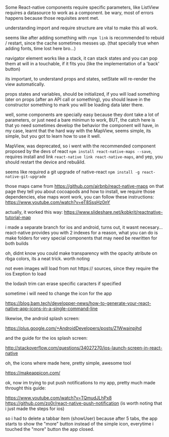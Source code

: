 
Some React-native components require specific parameters, like ListView requires a datasource to work as a component. be wary, most of errors happens because those requisites arent met.

understanding import and require structure are vital to make this all work.

seems like after adding something with `rnpm link` is recommended to rebuid / restart, since the cache sometimes messes up.
(that specially true when adding fonts, time lost here bro...)


navigator element works like a stack, it can stack states and you can pop them at will in a touchable, if it fits you (like the implementation of a 'back' button)


its important, to understand props and states, setState will re-render the view automatically.

props states and variables, should be initialized, if you will load something later on props (after an API call or something), you should leave in the constructor something to mark you will be loading data later there.

well, some components are specially easy because they dont take a lot of parameters, or just need a bare minimun to work, BUT, the catch here is that yo need sometimes develop the behavior the component will have, in my case, learnt that the hard way with the MapView, seems simple, its simple, but you got to learn how to use it well.

MapView, was deprecated, so i went with the recommended component proposed by the devs of react `npm install react-native-maps --save`,
requires install and link `react-native link react-native-maps`, and yep, you should restart the device and rebuåild.


seems like required a git upgrade of native-react
`npm install -g react-native-git-upgrade`

those maps came from https://github.com/airbnb/react-native-maps
on that page they tell you about cocoapods and how to install,
we require those dependencies, else maps wont work,
you can follow these instructions:
        https://www.youtube.com/watch?v=eT8SssHz0nY

actually, it worked this way:
    https://www.slideshare.net/kobkrit/reactnative-tutorial-map


i made a separate branch for ios and android, turns out, it wasnt necesary... react-native provides you with 2 indexes for a reason,
what you can do is make folders for very special components that may need be rewritten for both builds


oh, didnt know you could make transparency with the opacity atribute on rbga colors, its a neat trick. worth noting

not even images will load from not https:// sources, since they require the ios Exeption to load


the lodash trim can erase specific caracters if specified


sometime i will need to change the icon for the app

https://blog.bam.tech/developper-news/how-to-generate-your-react-native-app-icons-in-a-single-command-line

likewise, the android splash screen:

https://plus.google.com/+AndroidDevelopers/posts/Z1Wwainpjhd

and the guide for the ios splash screen:

http://stackoverflow.com/questions/34027270/ios-launch-screen-in-react-native


oh, the icons where made here, pretty simple, awesome tool

https://makeappicon.com/


ok, now im trying to put push notifications to my app,
pretty much made throught this guide:

https://www.youtube.com/watch?v=TQmudJLhPx8
https://github.com/zo0r/react-native-push-notification
(is worth noting that i just made the steps for ios)

so i had to delete a tabbar item (showUser) because after 5 tabs, the app starts to show the "more" button instead of the simple icon, everytime i touched the "more" button the app closed.



